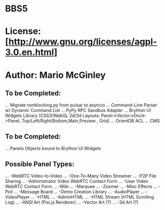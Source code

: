 # BBS5
# License: [http://www.gnu.org/licenses/agpl-3.0.en.html]
# Author: Mario McGinley
## To be Completed:
... Migrate nonblocking.py from pulsar to asyncio
... Command-Line Parser w/ Dynamic Command List
... PyPy RPC Sandbox Adapter
... Brython UI Widgets Library (CSS3/WebGL 2d/3d Layouts: Panel->Vector->Dock->Panel, Top/Left/Right/Bottom,Main,Preview , Grid)
... OrientDB ACL
... CMS

## To be Completed:
... Panels Objects bound to Brython UI Widgets

## Possible Panel Types:
... -WebRTC Video-to-Video
... -One-To-Many Video Streamer
... -P2P File Sharing
... -Administrator Video WebRTC Contact Form
... -User Video WebRTC Contact Form
... -Wiki
... -Marquee
... -Zoomer
... -Misc Effects
... -Poll
... -Message Board
... -Demo Creation Library
... -AudioPlayer
... -VideoPlayer
... -HTML
... -AdminHTML
... -HTML Stream (HTML Scrolling Log)
... -ANSI Art (Pixi.js Renderer)
... -Vector Art (?)
... -3d Art (?)
